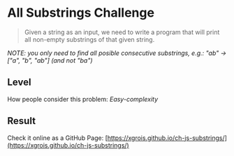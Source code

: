 # All Substrings Challenge

> Given a string as an input, we need to write a program
> that will print all non-empty substrings of that given string.

_NOTE: you only need to find all posible consecutive substrings, e.g.: "ab" -> ["a", "b", "ab"] (and not "ba")_

## Level

How people consider this problem: _Easy-complexity_

## Result

Check it online as a GitHub Page: [https://xgrois.github.io/ch-js-substrings/](https://xgrois.github.io/ch-js-substrings/)
